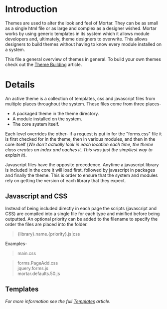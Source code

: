 # Introduction #

Themes are used to alter the look and feel of Mortar. They can be as small as a single html file or as large and complex as a designer wished. Mortar works by using generic templates in its system which it allows module developers and, ultimately, theme designers to overwrite. This allows designers to build themes without having to know every module installed on a system.

This file a general overview of themes in general. To build your own themes check out the [Theme Building](articleThemeBuilding.md) article.

# Details #

An active theme is a collection of templates, css and javascript files from multiple places throughout the system. These files come from three places-

  * A packaged theme in the theme directory.
  * A module installed on the system.
  * The core system itself.

Each level overrides the other- if a request is put in for the "forms.css" file it is first checked for in the theme, then in various modules, and then in the core itself (_We don't actually look in each location each time, the theme class creates an index and caches it. This was just the simpliest way to explain it_).

Javascript files have the opposite precedence. Anytime a javascript library is included in the core it will load first, followed by javascript in packages and finally the theme. This is order to ensure that the system and modules rely on getting the version of each library that they expect.


## Javascript and CSS ##

Instead of being included directly in each page the scripts (javascript and CSS) are compiled into a single file for each type and minified before being outputted. An optional priority can be added to the filename to specify the order the files are placed into the folder.

> {library}.name.{priority}.js|css

Examples-
> main.css <br>
<blockquote>forms.PageAdd.css <br>
jquery.forms.js <br>
mortar.defaults.50.js <br></blockquote>

<h2>Templates</h2>

<i>For more information see the full <a href='designTemplates.md'>Templates</a> article.</i>